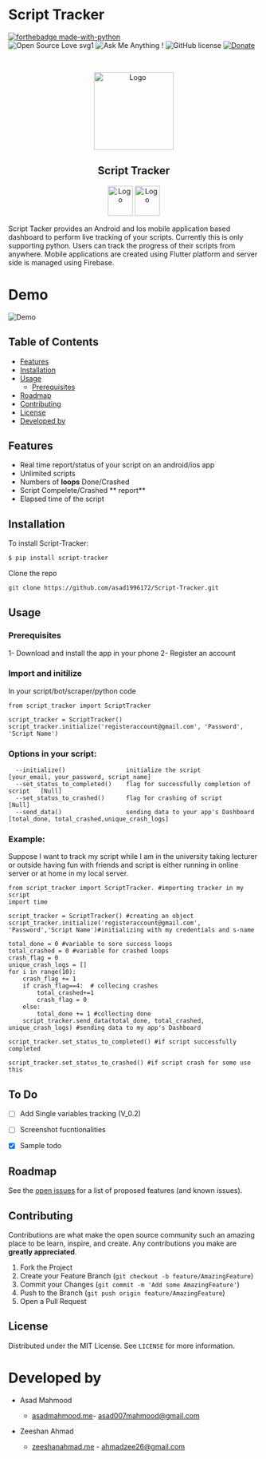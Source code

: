 # Script Tracker
  [![forthebadge made-with-python](http://ForTheBadge.com/images/badges/made-with-python.svg)](https://www.python.org/) <br>
 ![Open Source Love svg1](https://badges.frapsoft.com/os/v1/open-source.svg?v=103)
  ![Ask Me Anything !](https://img.shields.io/badge/Ask%20me-anything-1abc9c.svg)
![GitHub license](https://img.shields.io/github/license/Naereen/StrapDown.js.svg)
  <a href="https://patreon.com/denysdovhan">
    <img src="https://img.shields.io/badge/support-patreon-F96854.svg?style=flat-square"
      alt="Donate" />
  </a>


<!-- PROJECT LOGO -->
<br />
<p align="center">
    <img src="https://github.com/Zeeshanahmad4/Script-Tracker/blob/master/resources/circle-cropped.png" alt="Logo" width="160" height="156">  </a>
  <h2 align="center">Script Tracker</h2>
<p align="center">
    <img src="https://img.icons8.com/color/480/000000/google-play.png" alt="Logo" width="50" height="60">
       <img src="https://image.flaticon.com/icons/svg/831/831276.svg" alt="Logo" width="50" height="60">
  
Script Tacker provides an Android and Ios mobile application based dashboard to perform live tracking of your scripts. Currently this is only supporting python. Users can track the progress of their scripts from anywhere. Mobile applications are created using Flutter platform and server side is managed using Firebase.

# Demo
![Demo](https://github.com/Zeeshanahmad4/Script-Tracker/blob/master/Demo.gif)


## Table of Contents

* [Features](#Features)
* [Installation](#installation)
* [Usage](#usage)
  * [Prerequisites](#prerequisites)
* [Roadmap](#roadmap)
* [Contributing](#contributing)
* [License](#license)
* [Developed by](#Developed-By)


## Features

-   Real time report/status of your script on an android/ios app
-   Unlimited scripts
-   Numbers of **loops** Done/Crashed
-   Script Compelete/Crashed ** report** 
-   Elapsed time of the script

## Installation


To install Script-Tracker:
```sh
$ pip install script-tracker

```

Clone the repo
```sh
git clone https://github.com/asad1996172/Script-Tracker.git
```

## Usage

### Prerequisites

1- Download and install the app in your phone
2- Register an account 

### Import and initilize

In your script/bot/scraper/python code

```
from script_tracker import ScriptTracker

```

```
script_tracker = ScriptTracker()
script_tracker.initialize('registeraccount@gmail.com', 'Password', 'Script Name')

```

### Options in your script:
```
  --initialize()                 initialize the script                        [your_email, your_password, script_name]
  --set_status_to_completed()    flag for successfully completion of script   [Null]
  --set_status_to_crashed()      flag for crashing of script                  [Null]
  --send_data()                  sending data to your app's Dashboard         [total_done, total_crashed,unique_crash_logs]                                   
```

### Example:
Suppose I want to track my script while I am in the university taking lecturer or outside having fun with friends and script is either running in online server or at home in my local server.

```
from script_tracker import ScriptTracker. #importing tracker in my script
import time 

script_tracker = ScriptTracker() #creating an object
script_tracker.initialize('registeraccount@gmail.com', 'Password','Script Name')#initializing with my credentials and s-name

total_done = 0 #variable to sore success loops
total_crashed = 0 #variable for crashed loops
crash_flag = 0 
unique_crash_logs = []
for i in range(10):
    crash_flag += 1
    if crash_flag==4:  # collecing crashes
        total_crashed+=1
        crash_flag = 0
    else:
        total_done += 1 #collecting done 
    script_tracker.send_data(total_done, total_crashed, unique_crash_logs) #sending data to my app's Dashboard

script_tracker.set_status_to_completed() #if script successfully completed 
```

```
script_tracker.set_status_to_crashed() #if script crash for some use this
```
## To Do

-   [ ] Add Single variables tracking  (V_0.2)
-   [ ] Screenshot fucntionalities 
-   [x] Sample todo 


<!-- ROADMAP -->
## Roadmap
See the [open issues](https://github.com/asad1996172/Script-Tracker.git/issues) for a list of proposed features (and known issues).

<!-- CONTRIBUTING -->
## Contributing

Contributions are what make the open source community such an amazing place to be learn, inspire, and create. Any contributions you make are **greatly appreciated**.

1. Fork the Project
2. Create your Feature Branch (`git checkout -b feature/AmazingFeature`)
3. Commit your Changes (`git commit -m 'Add some AmazingFeature'`)
4. Push to the Branch (`git push origin feature/AmazingFeature`)
5. Open a Pull Request

<!-- LICENSE -->
## License
Distributed under the MIT License. See `LICENSE` for more information.


# Developed by

* Asad Mahmood
  * [asadmahmood.me](http://asadmahmood.me)- <asad007mahmood@gmail.com>
  
* Zeeshan Ahmad 
  * [zeeshanahmad.me](http://zeeshanahmad.me) - <ahmadzee26@gmail.com>


